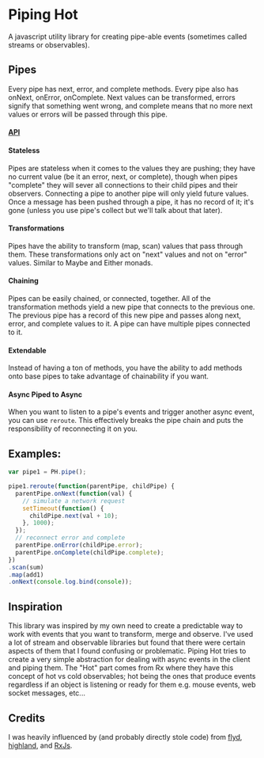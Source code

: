 # Piping Hot

A javascript utility library for creating pipe-able events (sometimes called streams or observables).

## Pipes

Every pipe has next, error, and complete methods. Every pipe also has onNext, onError, onComplete. Next values can be transformed, errors signify that something went wrong, and complete means that no more next values or errors will be passed through this pipe.

#### [API](./API.md)

#### Stateless

Pipes are stateless when it comes to the values they are pushing; they have no current value (be it an error, next, or complete), though when pipes "complete" they will sever all connections to their child pipes and their observers. Connecting a pipe to another pipe will only yield future values. Once a message has been pushed through a pipe, it has no record of it; it's gone (unless you use pipe's collect but we'll talk about that later).

#### Transformations

Pipes have the ability to transform (map, scan) values that pass through them. These transformations only act on "next" values and not on "error" values. Similar to Maybe and Either monads.

#### Chaining

Pipes can be easily chained, or connected, together. All of the transformation methods yield a new pipe that connects to the previous one. The previous pipe has a record of this new pipe and passes along next, error, and complete values to it. A pipe can have multiple pipes connected to it.

#### Extendable

Instead of having a ton of methods, you have the ability to add methods onto base pipes to take advantage of chainability if you want.


#### Async Piped to Async

When you want to listen to a pipe's events and trigger another async event, you can use `reroute`. This effectively breaks the pipe chain and puts the responsibility of reconnecting it on you.

## Examples:

```javascript
var pipe1 = PH.pipe();

pipe1.reroute(function(parentPipe, childPipe) {
  parentPipe.onNext(function(val) {
    // simulate a network request
    setTimeout(function() {
      childPipe.next(val + 10);
    }, 1000);
  });
  // reconnect error and complete
  parentPipe.onError(childPipe.error);
  parentPipe.onComplete(childPipe.complete);
})
.scan(sum)
.map(add1)
.onNext(console.log.bind(console));
```

## Inspiration

This library was inspired by my own need to create a predictable way to work with events that you want to transform, merge and observe. I've used a lot of stream and observable libraries but found that there were certain aspects of them that I found confusing or problematic. Piping Hot tries to create a very simple abstraction for dealing with async events in the client and piping them. The "Hot" part comes from Rx where they have this concept of hot vs cold observables; hot being the ones that produce events regardless if an object is listening or ready for them e.g. mouse events, web socket messages, etc...

## Credits

I was heavily influenced by (and probably directly stole code) from [flyd](https://github.com/paldepind/flyd), [highland](http://highlandjs.org), and [RxJs](https://github.com/Reactive-Extensions/RxJS).

